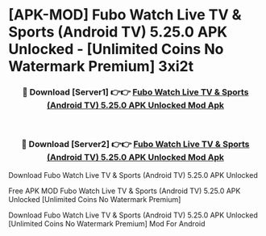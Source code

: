 # [APK-MOD] Fubo  Watch Live TV & Sports (Android TV) 5.25.0 APK Unlocked - [Unlimited Coins No Watermark Premium] 3xi2t



<div align="center">
<h3>🔴 Download [Server1] 👉👉 <a href="https://momento.my/?title=Fubo__Watch_Live_TV_&_Sports_(Android_TV)_5.25.0_APK_Unlocked">Fubo  Watch Live TV & Sports (Android TV) 5.25.0 APK Unlocked Mod Apk</a></h3><br>

<h3>🔴 Download [Server2] 👉👉 <a href="https://momento.my/?title=Fubo__Watch_Live_TV_&_Sports_(Android_TV)_5.25.0_APK_Unlocked">Fubo  Watch Live TV & Sports (Android TV) 5.25.0 APK Unlocked Mod Apk</a></h3>
</div>



Download Fubo  Watch Live TV & Sports (Android TV) 5.25.0 APK Unlocked 

Free APK MOD Fubo  Watch Live TV & Sports (Android TV) 5.25.0 APK Unlocked [Unlimited Coins No Watermark Premium]

Download Fubo  Watch Live TV & Sports (Android TV) 5.25.0 APK Unlocked [Unlimited Coins No Watermark Premium] Mod For Android
